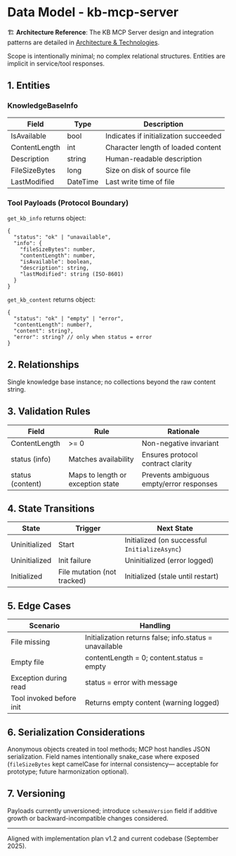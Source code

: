 # Data Model - kb-mcp-server

🏗️ **Architecture Reference**: The KB MCP Server design and integration patterns are detailed in [Architecture & Technologies](../../architecture-technologies.md).

Scope is intentionally minimal; no complex relational structures. Entities are implicit in service/tool responses.

## 1. Entities
### KnowledgeBaseInfo
| Field | Type | Description |
|-------|------|-------------|
| IsAvailable | bool | Indicates if initialization succeeded |
| ContentLength | int | Character length of loaded content |
| Description | string | Human-readable description |
| FileSizeBytes | long | Size on disk of source file |
| LastModified | DateTime | Last write time of file |

### Tool Payloads (Protocol Boundary)
`get_kb_info` returns object:
```
{
  "status": "ok" | "unavailable",
  "info": {
    "fileSizeBytes": number,
    "contentLength": number,
    "isAvailable": boolean,
    "description": string,
    "lastModified": string (ISO-8601)
  }
}
```

`get_kb_content` returns object:
```
{
  "status": "ok" | "empty" | "error",
  "contentLength": number?,
  "content": string?,
  "error": string? // only when status = error
}
```

## 2. Relationships
Single knowledge base instance; no collections beyond the raw content string.

## 3. Validation Rules
| Field | Rule | Rationale |
|-------|------|-----------|
| ContentLength | >= 0 | Non-negative invariant |
| status (info) | Matches availability | Ensures protocol contract clarity |
| status (content) | Maps to length or exception state | Prevents ambiguous empty/error responses |

## 4. State Transitions
| State | Trigger | Next State |
|-------|---------|-----------|
| Uninitialized | Start | Initialized (on successful `InitializeAsync`) |
| Uninitialized | Init failure | Uninitialized (error logged) |
| Initialized | File mutation (not tracked) | Initialized (stale until restart) |

## 5. Edge Cases
| Scenario | Handling |
|----------|----------|
| File missing | Initialization returns false; info.status = unavailable |
| Empty file | contentLength = 0; content.status = empty |
| Exception during read | status = error with message |
| Tool invoked before init | Returns empty content (warning logged) |

## 6. Serialization Considerations
Anonymous objects created in tool methods; MCP host handles JSON serialization. Field names intentionally snake_case where exposed (`fileSizeBytes` kept camelCase for internal consistency— acceptable for prototype; future harmonization optional).

## 7. Versioning
Payloads currently unversioned; introduce `schemaVersion` field if additive growth or backward-incompatible changes considered.

---
Aligned with implementation plan v1.2 and current codebase (September 2025).
